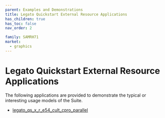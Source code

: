 ```yaml
---
parent: Examples and Demonstrations
title: Legato Quickstart External Resource Applications
has_children: true
has_toc: false
nav_order: 2

family: SAMRH71
market:
  - graphics
---
```


# Legato Quickstart External Resource Applications

The following applications are provided to demonstrate the typical or interesting usage models of the Suite.

* [legato_qs_x_r_e54_cult_cpro_parallel](legato_quickstart_ext_res/legato_qs_x_r_e54_cult_cpro_parallel/readme.md)
